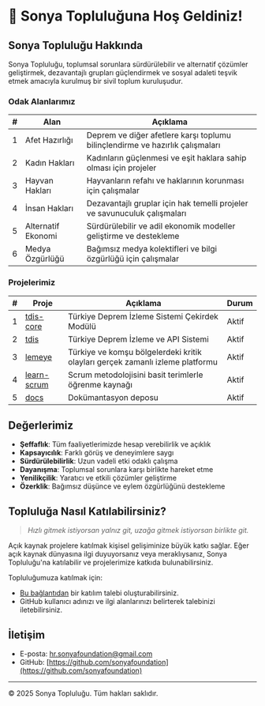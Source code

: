 # 👋 Sonya Topluluğuna Hoş Geldiniz!

## Sonya Topluluğu Hakkında

Sonya Topluluğu, toplumsal sorunlara sürdürülebilir ve alternatif çözümler geliştirmek, dezavantajlı grupları güçlendirmek ve sosyal adaleti teşvik etmek amacıyla kurulmuş bir sivil toplum kuruluşudur.

### Odak Alanlarımız

| # | Alan | Açıklama |
| --- | --- | --- |
| 1 | Afet Hazırlığı | Deprem ve diğer afetlere karşı toplumu bilinçlendirme ve hazırlık çalışmaları |
| 2 | Kadın Hakları | Kadınların güçlenmesi ve eşit haklara sahip olması için projeler |
| 3 | Hayvan Hakları | Hayvanların refahı ve haklarının korunması için çalışmalar |
| 4 | İnsan Hakları | Dezavantajlı gruplar için hak temelli projeler ve savunuculuk çalışmaları |
| 5 | Alternatif Ekonomi | Sürdürülebilir ve adil ekonomik modeller geliştirme ve destekleme |
| 6 | Medya Özgürlüğü | Bağımsız medya kolektifleri ve bilgi özgürlüğü için çalışmalar |

### Projelerimiz

| # | Proje | Açıklama | Durum |
| --- | --- | --- | --- |
| 1 | [tdis-core](https://github.com/sonyafoundation/tdis-core) | Türkiye Deprem İzleme Sistemi Çekirdek Modülü | Aktif |
| 2 | [tdis](https://github.com/sonyafoundation/tdis) | Türkiye Deprem İzleme ve API Sistemi | Aktif |
| 3 | [lemeye](https://github.com/sonyafoundation/lemeye) | Türkiye ve komşu bölgelerdeki kritik olayları gerçek zamanlı izleme platformu | Aktif |
| 4 | [learn-scrum](https://github.com/sonyafoundation/learn-scrum) | Scrum metodolojisini basit terimlerle öğrenme kaynağı | Aktif |
| 5 | [docs](https://github.com/sonyafoundation/docs) | Dokümantasyon deposu | Aktif |

## Değerlerimiz

- **Şeffaflık**: Tüm faaliyetlerimizde hesap verebilirlik ve açıklık
- **Kapsayıcılık**: Farklı görüş ve deneyimlere saygı
- **Sürdürülebilirlik**: Uzun vadeli etki odaklı çalışma
- **Dayanışma**: Toplumsal sorunlara karşı birlikte hareket etme
- **Yenilikçilik**: Yaratıcı ve etkili çözümler geliştirme
- **Özerklik**: Bağımsız düşünce ve eylem özgürlüğünü destekleme

## Topluluğa Nasıl Katılabilirsiniz?

> _Hızlı gitmek istiyorsan yalnız git, uzağa gitmek istiyorsan birlikte git._

Açık kaynak projelere katılmak kişisel gelişiminize büyük katkı sağlar. Eğer açık kaynak dünyasına ilgi duyuyorsanız veya meraklıysanız, Sonya Topluluğu'na katılabilir ve projelerimize katkıda bulunabilirsiniz.

Topluluğumuza katılmak için:

- [Bu bağlantıdan](https://github.com/sonyafoundation/.github/issues/new?assignees=&labels=Request&template=join-the-sonya.md&title=Topluluk+katılım+talebi) bir katılım talebi oluşturabilirsiniz.
- GitHub kullanıcı adınızı ve ilgi alanlarınızı belirterek talebinizi iletebilirsiniz.

## İletişim

- E-posta: hr.sonyafoundation@gmail.com
- GitHub: [https://github.com/sonyafoundation](https://github.com/sonyafoundation)

---

© 2025 Sonya Topluluğu. Tüm hakları saklıdır.
```

